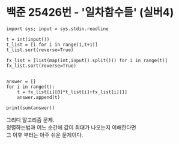 # 백준 25426번 - '일차함수들' (실버4)

```
import sys; input = sys.stdin.readline 

t = int(input())
t_list = [i for i in range(1,t+1)]
t_list.sort(reverse=True)

fx_list = [list(map(int,input().split())) for i in range(t)]
fx_list.sort(reverse=True)


answer = []
for i in range(t):
    t = fx_list[i][0]*t_list[i]+fx_list[i][1]
    answer.append(t)

print(sum(answer))
```

그리디 알고리즘 문제.  
정렬하는법과 어느 순간에 값이 최대가 나오는지 이해한다면  
그 이후 부터는 아주 쉬운 문제이다.  
